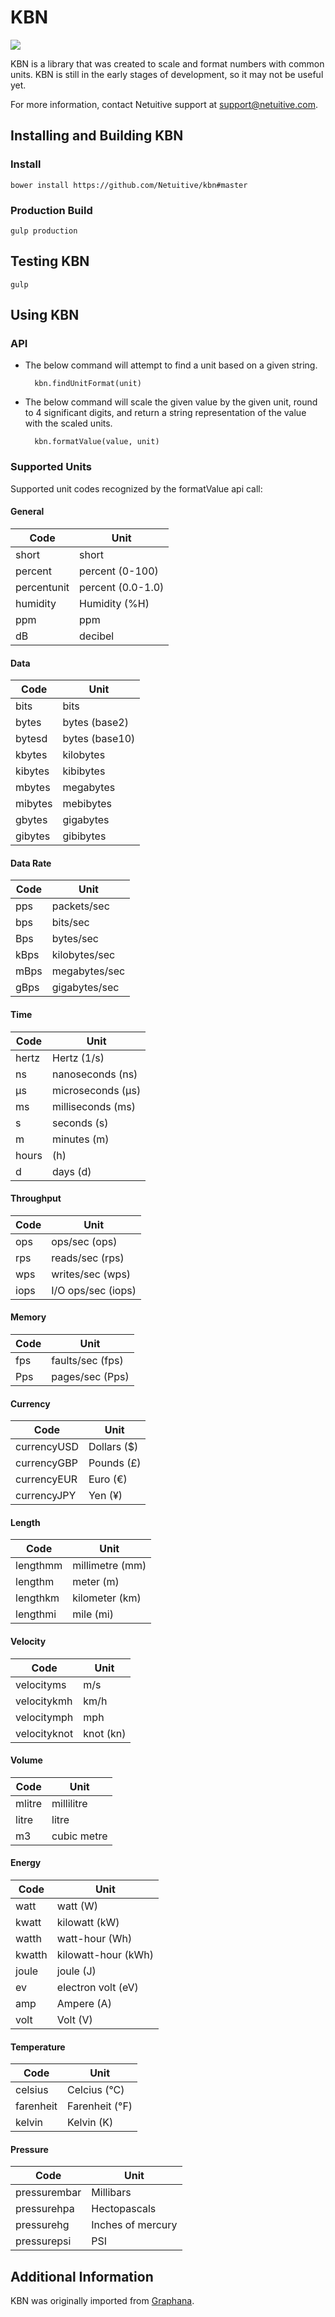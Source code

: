 KBN
=====

<img src="https://travis-ci.org/Netuitive/kbn.svg?branch=master"/>

KBN is a library that was created to scale and format numbers with common units. KBN is still in the early stages of development, so it may not be useful yet.

For more information, contact Netuitive support at [support@netuitive.com](mailto:support@netuitive.com).

Installing and Building KBN
----------------------------

### Install

    bower install https://github.com/Netuitive/kbn#master


### Production Build

    gulp production


Testing KBN
------------

    gulp


Using KBN
----------

### API

* The below command will attempt to find a unit based on a given string.

        kbn.findUnitFormat(unit)

* The below command will scale the given value by the given unit, round to 4 significant digits, and return a string representation of the value with the scaled units.

        kbn.formatValue(value, unit)

### Supported Units

Supported unit codes recognized by the formatValue api call:

#### General

| Code | Unit |
|------|------|
| short | short |
| percent | percent (0-100) |
| percentunit | percent (0.0-1.0) |
| humidity | Humidity (%H) |
| ppm | ppm |
| dB | decibel |

#### Data

| Code | Unit |
|------|------|
| bits | bits |
| bytes | bytes (base2) |
| bytesd | bytes (base10) |
| kbytes | kilobytes |
| kibytes | kibibytes |
| mbytes | megabytes |
| mibytes | mebibytes |
| gbytes | gigabytes |
| gibytes | gibibytes |

#### Data Rate

| Code | Unit |
|------|------|
| pps | packets/sec |
| bps | bits/sec |
| Bps | bytes/sec |
| kBps | kilobytes/sec |
| mBps | megabytes/sec |
| gBps | gigabytes/sec |

#### Time

| Code | Unit |
|------|------|
| hertz | Hertz (1/s) |
| ns | nanoseconds (ns) |
| µs | microseconds (µs) |
| ms | milliseconds (ms) |
| s | seconds (s) |
| m | minutes (m) |
| hours | (h) |
| d | days (d) |

#### Throughput

| Code | Unit |
|------|------|
| ops | ops/sec (ops) |
| rps | reads/sec (rps) |
| wps | writes/sec (wps) |
| iops | I/O ops/sec (iops) |

#### Memory

| Code | Unit |
|------|------|
| fps | faults/sec (fps) |
| Pps | pages/sec (Pps) |

#### Currency

| Code | Unit |
|------|------|
| currencyUSD | Dollars ($) |
| currencyGBP | Pounds (£) |
| currencyEUR | Euro (€) |
| currencyJPY | Yen (¥) |

#### Length

| Code | Unit |
|------|------|
| lengthmm | millimetre (mm) |
| lengthm | meter (m) |
| lengthkm | kilometer (km) |
| lengthmi | mile (mi) |

#### Velocity

| Code | Unit |
|------|------|
| velocityms | m/s |
| velocitykmh | km/h |
| velocitymph | mph |
| velocityknot | knot (kn) |

#### Volume

| Code | Unit |
|------|------|
| mlitre | millilitre |
| litre | litre |
| m3 | cubic metre |

#### Energy

| Code | Unit |
|------|------|
| watt | watt (W) |
| kwatt | kilowatt (kW) |
| watth | watt-hour (Wh) |
| kwatth | kilowatt-hour (kWh) |
| joule | joule (J) |
| ev | electron volt (eV) |
| amp | Ampere (A) |
| volt | Volt (V) |

#### Temperature

| Code | Unit |
|------|------|
| celsius | Celcius (°C)  |
| farenheit | Farenheit (°F) |
| kelvin | Kelvin (K) |

#### Pressure

| Code | Unit |
|------|------|
| pressurembar | Millibars |
| pressurehpa | Hectopascals |
| pressurehg | Inches of mercury |
| pressurepsi | PSI |

Additional Information
-----------------------

KBN was originally imported from [Graphana](https://github.com/grafana/grafana/blob/8ee0e5d11f8427b5a68aab69c73c6d4809bdf5bb/public/app/core/utils/kbn.js).
